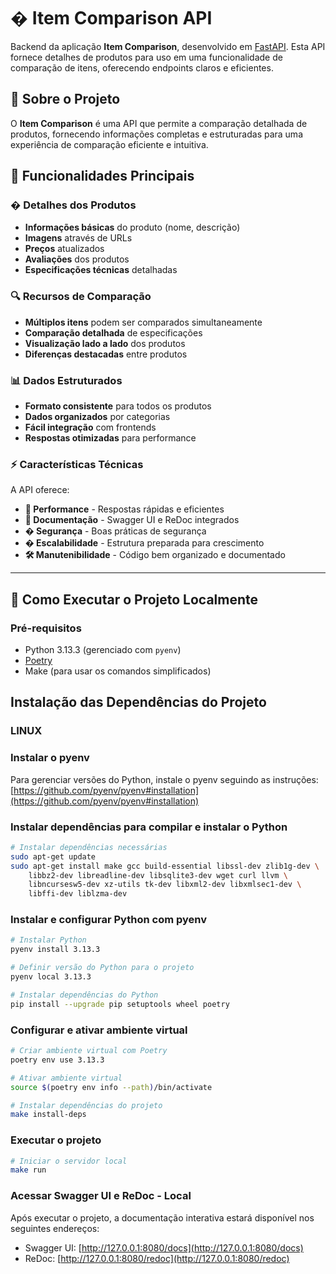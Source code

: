 # �️ Item Comparison API

Backend da aplicação **Item Comparison**, desenvolvido em [FastAPI](https://fastapi.tiangolo.com/). Esta API fornece detalhes de produtos para uso em uma funcionalidade de comparação de itens, oferecendo endpoints claros e eficientes.

## 📱 Sobre o Projeto

O **Item Comparison** é uma API que permite a comparação detalhada de produtos, fornecendo informações completas e estruturadas para uma experiência de comparação eficiente e intuitiva.

## 🎯 Funcionalidades Principais

### � Detalhes dos Produtos
- **Informações básicas** do produto (nome, descrição)
- **Imagens** através de URLs
- **Preços** atualizados
- **Avaliações** dos produtos
- **Especificações técnicas** detalhadas

### 🔍 Recursos de Comparação
- **Múltiplos itens** podem ser comparados simultaneamente
- **Comparação detalhada** de especificações
- **Visualização lado a lado** dos produtos
- **Diferenças destacadas** entre produtos

### 📊 Dados Estruturados
- **Formato consistente** para todos os produtos
- **Dados organizados** por categorias
- **Fácil integração** com frontends
- **Respostas otimizadas** para performance

### ⚡ Características Técnicas
A API oferece:
- **🚀 Performance** - Respostas rápidas e eficientes
- **📝 Documentação** - Swagger UI e ReDoc integrados
- **� Segurança** - Boas práticas de segurança
- **� Escalabilidade** - Estrutura preparada para crescimento
- **🛠️ Manutenibilidade** - Código bem organizado e documentado

---

## 🚀 Como Executar o Projeto Localmente

### Pré-requisitos

- Python 3.13.3 (gerenciado com `pyenv`)
- [Poetry](https://python-poetry.org/docs/#installation)
- Make (para usar os comandos simplificados)

## Instalação das Dependências do Projeto

### LINUX

### Instalar o pyenv
Para gerenciar versões do Python, instale o pyenv seguindo as instruções:
[https://github.com/pyenv/pyenv#installation](https://github.com/pyenv/pyenv#installation)

### Instalar dependências para compilar e instalar o Python
```bash
# Instalar dependências necessárias
sudo apt-get update
sudo apt-get install make gcc build-essential libssl-dev zlib1g-dev \
    libbz2-dev libreadline-dev libsqlite3-dev wget curl llvm \
    libncursesw5-dev xz-utils tk-dev libxml2-dev libxmlsec1-dev \
    libffi-dev liblzma-dev
```

### Instalar e configurar Python com pyenv
```bash
# Instalar Python
pyenv install 3.13.3

# Definir versão do Python para o projeto
pyenv local 3.13.3

# Instalar dependências do Python
pip install --upgrade pip setuptools wheel poetry
```

### Configurar e ativar ambiente virtual
```bash
# Criar ambiente virtual com Poetry
poetry env use 3.13.3

# Ativar ambiente virtual
source $(poetry env info --path)/bin/activate

# Instalar dependências do projeto
make install-deps
```

### Executar o projeto
```bash
# Iniciar o servidor local
make run
```

### Acessar Swagger UI e ReDoc - Local

Após executar o projeto, a documentação interativa estará disponível nos seguintes endereços:

- Swagger UI: [http://127.0.0.1:8080/docs](http://127.0.0.1:8080/docs)
- ReDoc: [http://127.0.0.1:8080/redoc](http://127.0.0.1:8080/redoc)
